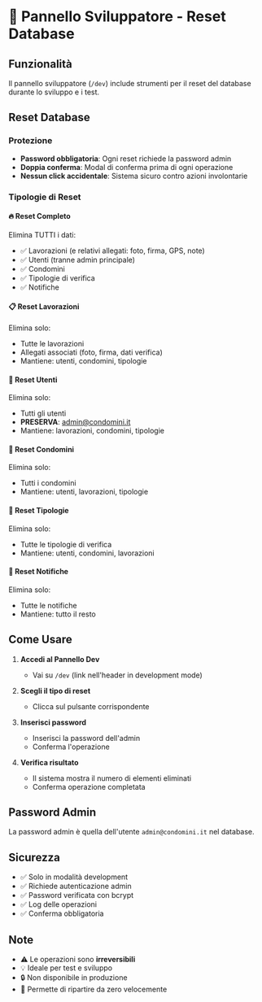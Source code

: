 # 🔧 Pannello Sviluppatore - Reset Database

## Funzionalità

Il pannello sviluppatore (`/dev`) include strumenti per il reset del database durante lo sviluppo e i test.

## Reset Database

### Protezione
- **Password obbligatoria**: Ogni reset richiede la password admin
- **Doppia conferma**: Modal di conferma prima di ogni operazione
- **Nessun click accidentale**: Sistema sicuro contro azioni involontarie

### Tipologie di Reset

#### 🔥 Reset Completo
Elimina TUTTI i dati:
- ✅ Lavorazioni (e relativi allegati: foto, firma, GPS, note)
- ✅ Utenti (tranne admin principale)
- ✅ Condomini
- ✅ Tipologie di verifica
- ✅ Notifiche

#### 📋 Reset Lavorazioni
Elimina solo:
- Tutte le lavorazioni
- Allegati associati (foto, firma, dati verifica)
- Mantiene: utenti, condomini, tipologie

#### 👥 Reset Utenti
Elimina solo:
- Tutti gli utenti
- **PRESERVA**: admin@condomini.it
- Mantiene: lavorazioni, condomini, tipologie

#### 🏢 Reset Condomini
Elimina solo:
- Tutti i condomini
- Mantiene: utenti, lavorazioni, tipologie

#### 📝 Reset Tipologie
Elimina solo:
- Tutte le tipologie di verifica
- Mantiene: utenti, condomini, lavorazioni

#### 🔔 Reset Notifiche
Elimina solo:
- Tutte le notifiche
- Mantiene: tutto il resto

## Come Usare

1. **Accedi al Pannello Dev**
   - Vai su `/dev` (link nell'header in development mode)

2. **Scegli il tipo di reset**
   - Clicca sul pulsante corrispondente

3. **Inserisci password**
   - Inserisci la password dell'admin
   - Conferma l'operazione

4. **Verifica risultato**
   - Il sistema mostra il numero di elementi eliminati
   - Conferma operazione completata

## Password Admin

La password admin è quella dell'utente `admin@condomini.it` nel database.

## Sicurezza

- ✅ Solo in modalità development
- ✅ Richiede autenticazione admin
- ✅ Password verificata con bcrypt
- ✅ Log delle operazioni
- ✅ Conferma obbligatoria

## Note

- ⚠️ Le operazioni sono **irreversibili**
- 💡 Ideale per test e sviluppo
- 🔒 Non disponibile in produzione
- 🎯 Permette di ripartire da zero velocemente
